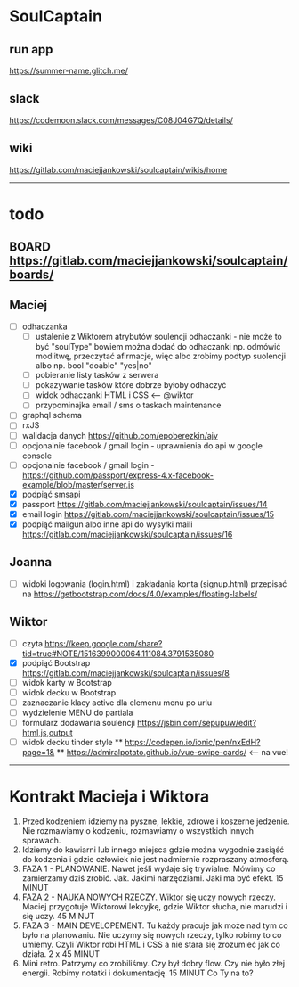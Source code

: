 # SoulCaptain
## run app
https://summer-name.glitch.me/
## slack
<https://codemoon.slack.com/messages/C08J04G7Q/details/>
## wiki
<https://gitlab.com/maciejjankowski/soulcaptain/wikis/home>

---

# todo
  ## BOARD <https://gitlab.com/maciejjankowski/soulcaptain/boards/>
  ## Maciej
* [ ] odhaczanka
  * [ ] ustalenie z Wiktorem atrybutów soulencji odhaczanki - nie może to być "soulType" bowiem można dodać do odhaczanki np. odmówić modlitwę, przeczytać afirmacje, więc albo zrobimy podtyp suolencji albo np. bool "doable" "yes|no"
  * [ ] pobieranie listy tasków z serwera
  * [ ] pokazywanie tasków które dobrze byłoby odhaczyć
  * [ ] widok odhaczanki HTML i CSS <-- @wiktor
  * [ ] przypominajka email / sms o taskach maintenance

* [ ] graphql schema
* [ ] rxJS
* [ ] walidacja danych https://github.com/epoberezkin/ajv
* [ ] opcjonalnie facebook / gmail login - uprawnienia do api w google console 
* [ ] opcjonalnie facebook / gmail login - https://github.com/passport/express-4.x-facebook-example/blob/master/server.js
* [x] podpiąć smsapi
* [x] passport https://gitlab.com/maciejjankowski/soulcaptain/issues/14
* [x] email login https://gitlab.com/maciejjankowski/soulcaptain/issues/15
* [x] podpiąć mailgun albo inne api do wysyłki maili https://gitlab.com/maciejjankowski/soulcaptain/issues/16

## Joanna
* [ ] widoki logowania (login.html) i zakładania konta (signup.html) przepisać na https://getbootstrap.com/docs/4.0/examples/floating-labels/


## Wiktor
* [ ] czyta https://keep.google.com/share?tid=true#NOTE/1516399000064.111084.3791535080
* [x] podpiąć Bootstrap https://gitlab.com/maciejjankowski/soulcaptain/issues/8
* [ ] widok karty w Bootstrap
* [ ] widok decku w Bootstrap
* [ ] zaznaczanie klacy active dla elemenu menu po urlu
* [ ] wydzielenie MENU do partiala
* [ ] formularz dodawania soulencji https://jsbin.com/sepupuw/edit?html,js,output
* [ ] widok decku tinder style
** https://codepen.io/ionic/pen/nxEdH?page=1&
** https://admiralpotato.github.io/vue-swipe-cards/ <-- na vue!

---

# Kontrakt Macieja i Wiktora

1. Przed kodzeniem idziemy na pyszne, lekkie, zdrowe i koszerne jedzenie. Nie rozmawiamy o kodzeniu, rozmawiamy o wszystkich innych sprawach.
2. Idziemy do kawiarni lub innego miejsca gdzie można wygodnie zasiąść do kodzenia i gdzie człowiek nie jest nadmiernie rozpraszany atmosferą.
3. FAZA 1 - PLANOWANIE. Nawet jeśli wydaje się trywialne. Mówimy co zamierzamy dziś zrobić. Jak. Jakimi narzędziami. Jaki ma być efekt. 15 MINUT
4. FAZA 2 - NAUKA NOWYCH RZECZY. Wiktor się uczy nowych rzeczy. Maciej przygotuje Wiktorowi lekcyjkę, gdzie Wiktor słucha, nie marudzi i się uczy. 45 MINUT
5. FAZA 3 - MAIN DEVELOPEMENT. Tu każdy pracuje jak może nad tym co było na planowaniu. Nie uczymy się nowych rzeczy, tylko robimy to co umiemy. Czyli Wiktor robi HTML i CSS a nie stara się zrozumieć jak co działa. 2 x 45 MINUT
6. Mini retro. Patrzymy co zrobiliśmy. Czy był dobry flow. Czy nie było złej energii. Robimy notatki i dokumentację. 15 MINUT
Co Ty na to?


